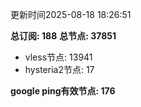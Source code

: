 更新时间2025-08-18 18:26:51

**总订阅: 188**
**总节点: 37851**
- vless节点: 13941
- hysteria2节点: 17

**google ping有效节点: 176**
